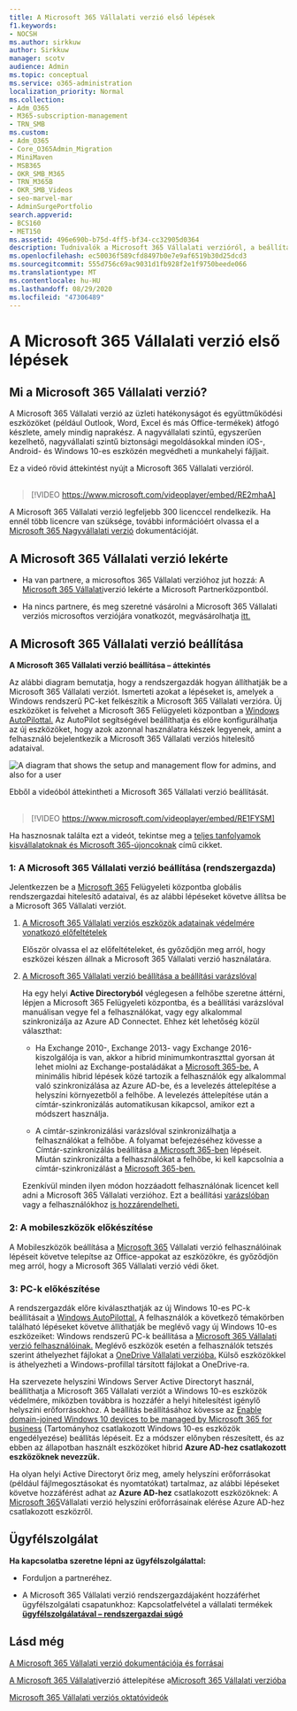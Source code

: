 ```yaml
---
title: A Microsoft 365 Vállalati verzió első lépések
f1.keywords:
- NOCSH
ms.author: sirkkuw
author: Sirkkuw
manager: scotv
audience: Admin
ms.topic: conceptual
ms.service: o365-administration
localization_priority: Normal
ms.collection:
- Adm_O365
- M365-subscription-management
- TRN_SMB
ms.custom:
- Adm_O365
- Core_O365Admin_Migration
- MiniMaven
- MSB365
- OKR_SMB_M365
- TRN_M365B
- OKR_SMB_Videos
- seo-marvel-mar
- AdminSurgePortfolio
search.appverid:
- BCS160
- MET150
ms.assetid: 496e690b-b75d-4ff5-bf34-cc32905d0364
description: Tudnivalók a Microsoft 365 Vállalati verzióról, a beállításról, valamint a felhasználói eszközök és PC-k felkészít arról, hogy a Microsoft 365 Vállalati verzió védelmet nyújt nekik.
ms.openlocfilehash: ec50036f589cfd8497b0e7e9af6519b30d25dcd3
ms.sourcegitcommit: 555d756c69ac9031d1fb928f2e1f9750beede066
ms.translationtype: MT
ms.contentlocale: hu-HU
ms.lasthandoff: 08/29/2020
ms.locfileid: "47306489"
---
```

# <a name="get-started-with-microsoft-365-for-business"></a>A Microsoft 365 Vállalati verzió első lépések

## <a name="what-is-microsoft-365-for-business"></a>Mi a Microsoft 365 Vállalati verzió?

A Microsoft 365 Vállalati verzió az üzleti hatékonyságot és együttműködési eszközöket (például Outlook, Word, Excel és más Office-termékek) átfogó készlete, amely mindig naprakész. A nagyvállalati szintű, egyszerűen kezelhető, nagyvállalati szintű biztonsági megoldásokkal minden iOS-, Android- és Windows 10-es eszközén megvédheti a munkahelyi fájljait.

Ez a videó rövid áttekintést nyújt a Microsoft 365 Vállalati verzióról.<br><br>

> [!VIDEO https://www.microsoft.com/videoplayer/embed/RE2mhaA] 
  
A Microsoft 365 Vállalati verzió legfeljebb 300 licenccel rendelkezik. Ha ennél több licencre van szüksége, további információért olvassa el a [Microsoft 365 Nagyvállalati verzió](https://go.microsoft.com/fwlink/p/?linkid=860986) dokumentációját. 
  
## <a name="get-microsoft-365-for-business"></a>A Microsoft 365 Vállalati verzió lekérte

- Ha van partnere, a microsoftos 365 Vállalati verzióhoz jut hozzá: A [Microsoft 365 Vállalati](get-microsoft-365-business.md)verzió lekérte a Microsoft Partnerközpontból.
    
- Ha nincs partnere, és meg szeretné vásárolni a Microsoft 365 Vállalati verziós microsoftos verziójára vonatkozót, megvásárolhatja [itt.](https://www.microsoft.com/microsoft-365/business)
    
## <a name="set-up-microsoft-365-for-business"></a>A Microsoft 365 Vállalati verzió beállítása

 **A Microsoft 365 Vállalati verzió beállítása – áttekintés**
  
Az alábbi diagram bemutatja, hogy a rendszergazdák hogyan állíthatják be a Microsoft 365 Vállalati verziót. Ismerteti azokat a lépéseket is, amelyek a Windows rendszerű PC-ket felkészítik a Microsoft 365 Vállalati verzióra. Új eszközöket is felvehet a Microsoft 365 Felügyeleti központban a [Windows AutoPilottal.](add-autopilot-devices-and-profile.md) Az AutoPilot segítségével beállíthatja és előre konfigurálhatja az új eszközöket, hogy azok azonnal használatra készek legyenek, amint a felhasználó bejelentkezik a Microsoft 365 Vállalati verziós hitelesítő adataival.
  
![A diagram that shows the setup and management flow for admins, and also for a user](../media/249f81fc-7e79-44c7-8425-3a0b7b651c3b.png)

Ebből a videóból áttekintheti a Microsoft 365 Vállalati verzió beállítását.<br><br>

> [!VIDEO https://www.microsoft.com/videoplayer/embed/RE1FYSM] 

Ha hasznosnak találta ezt a videót, tekintse meg a [teljes tanfolyamok kisvállalatoknak és Microsoft 365-újoncoknak](https://support.microsoft.com/office/6ab4bbcd-79cf-4000-a0bd-d42ce4d12816) című cikket.

  
### <a name="1-set-up-microsoft-365-for-business-admin"></a>1: A Microsoft 365 Vállalati verzió beállítása (rendszergazda)

Jelentkezzen be a [Microsoft 365](https://portal.office.com/adminportal/home) Felügyeleti központba globális rendszergazdai hitelesítő adataival, és az alábbi lépéseket követve állítsa be a Microsoft 365 Vállalati verziót. 
  
1. [A Microsoft 365 Vállalati verziós eszközök adatainak védelmére vonatkozó előfeltételek](pre-requisites-for-data-protection.md)
    
    Először olvassa el az előfeltételeket, és győződjön meg arról, hogy eszközei készen állnak a Microsoft 365 Vállalati verzió használatára.
    
2. [A Microsoft 365 Vállalati verzió beállítása a beállítási varázslóval](set-up.md)
    
    Ha egy helyi **Active Directoryból** véglegesen a felhőbe szeretne áttérni, lépjen a Microsoft 365 Felügyeleti központba, és a beállítási varázslóval manuálisan vegye fel a felhasználókat, vagy egy alkalommal szinkronizálja az Azure AD Connectet. Ehhez két lehetőség közül választhat: 
    
    - Ha Exchange 2010-, Exchange 2013- vagy Exchange 2016-kiszolgálója is van, akkor a hibrid minimumkontraszttal gyorsan át lehet miolni az Exchange-postaládákat a [Microsoft 365-be.](https://docs.microsoft.com/Exchange/mailbox-migration/use-minimal-hybrid-to-quickly-migrate) A minimális hibrid lépések közé tartozik a felhasználók egy alkalommal való szinkronizálása az Azure AD-be, és a levelezés áttelepítése a helyszíni környezetből a felhőbe. A levelezés áttelepítése után a címtár-szinkronizálás automatikusan kikapcsol, amikor ezt a módszert használja.
    
    - A címtár-szinkronizálási varázslóval szinkronizálhatja a felhasználókat a felhőbe. A folyamat befejezéséhez kövesse a Címtár-szinkronizálás beállítása [a Microsoft 365-ben](https://docs.microsoft.com/microsoft-365/enterprise/set-up-directory-synchronization) lépéseit. Miután szinkronizálta a felhasználókat a felhőbe, ki kell kapcsolnia a címtár-szinkronizálást a [Microsoft 365-ben.](https://docs.microsoft.com/microsoft-365/enterprise/turn-off-directory-synchronization)
    
    Ezenkívül minden ilyen módon hozzáadott felhasználónak licencet kell adni a Microsoft 365 Vállalati verzióhoz. Ezt a beállítási [varázslóban](set-up.md) vagy a felhasználókhoz [is hozzárendelheti.](../admin/manage/assign-licenses-to-users.md)
    
### <a name="2-prepare-mobile-devices"></a>2: A mobileszközök előkészítése

A Mobileszközök beállítása a [Microsoft 365](set-up-mobile-devices.md) Vállalati verzió felhasználóinak lépéseit követve telepítse az Office-appokat az eszközökre, és győződjön meg arról, hogy a Microsoft 365 Vállalati verzió védi őket. 
  
### <a name="3-prepare-pcs"></a>3: PC-k előkészítése

A rendszergazdák előre kiválaszthatják az új Windows 10-es PC-k beállításait a [Windows AutoPilottal.](add-autopilot-devices-and-profile.md) A felhasználók a következő témakörben található lépéseket követve állíthatják be meglévő vagy új Windows 10-es eszközeiket: Windows rendszerű PC-k beállítása a [Microsoft 365 Vállalati verzió felhasználóinak.](set-up-windows-devices.md) Meglévő eszközök esetén  a felhasználók tetszés szerint áthelyezhet fájlokat a [OneDrive Vállalati verzióba.](move-files-to-onedrive.md) Külső eszközökkel is áthelyezheti a Windows-profillal társított fájlokat a OneDrive-ra.
  
Ha szervezete helyszíni Windows Server Active Directoryt használ, beállíthatja a Microsoft 365 Vállalati verziót a Windows 10-es eszközök védelmére, miközben továbbra is hozzáfér a helyi hitelesítést igénylő helyszíni erőforrásokhoz. A beállítás beállításához kövesse az [Enable domain-joined Windows 10 devices to be managed by Microsoft 365 for business](manage-windows-devices.md) (Tartományhoz csatlakozott Windows 10-es eszközök engedélyezése) beállítás lépéseit. Ez a módszer előnyben részesített, és az ebben az állapotban használt eszközöket hibrid **Azure AD-hez csatlakozott eszközöknek nevezzük.** 
  
Ha olyan helyi Active Directoryt őriz meg, amely helyszíni erőforrásokat (például fájlmegosztásokat és nyomtatókat) tartalmaz, az alábbi lépéseket követve hozzáférést adhat az **Azure AD-hez** csatlakozott eszközöknek: A [Microsoft 365](access-resources.md)Vállalati verzió helyszíni erőforrásainak elérése Azure AD-hez csatlakozott eszközről.
  
  
## <a name="contact-support"></a>Ügyfélszolgálat

 **Ha kapcsolatba szeretne lépni az ügyfélszolgálattal:**
  
- Forduljon a partneréhez.
    
- A Microsoft 365 Vállalati verzió rendszergazdájaként hozzáférhet ügyfélszolgálati csapatunkhoz: Kapcsolatfelvétel a vállalati termékek **[ügyfélszolgálatával – rendszergazdai súgó](https://docs.microsoft.com/microsoft-365/admin/contact-support-for-business-products)**
    
## <a name="see-also"></a>Lásd még

[A Microsoft 365 Vállalati verzió dokumentációja és forrásai](https://go.microsoft.com/fwlink/p/?linkid=853701)
  
[A Microsoft 365 Vállalati](manage.md)verzió áttelepítése a[Microsoft 365 Vállalati verzióba](migrate-to-microsoft-365-business.md)

[Microsoft 365 Vállalati verziós oktatóvideók](https://support.microsoft.com/office/6ab4bbcd-79cf-4000-a0bd-d42ce4d12816) 

